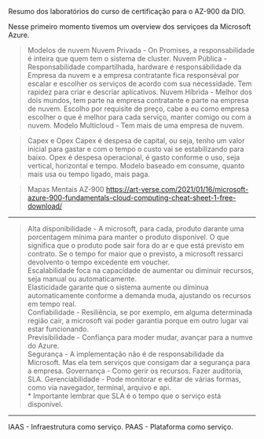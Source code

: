 Resumo dos laboratórios do curso de certificação para o AZ-900 da DIO.

Nesse primeiro momento tivemos um overview dos serviçoes da Microsoft Azure.

> Modelos de nuvem
Nuvem Privada - On Promises, a responsabilidade é inteira que quem tem o sistema de cluster.
Nuvem Pública - Responsabilidade compartilhada, hardware é responsábilidade da Empresa da nuvem e a empresa contratante fica responséval por escalar e escolher os serviços de acordo com sua necessidade. Tem rapidez para criar e descriar aplicativos.
Nuvem Híbrida - Melhor dos dois mundos, tem parte na empresa contratante e parte na empresa de nuvem. Escolho por requisite de preço, cabe a eu como empresa escolher o que é melhor para cada serviço, manter comigo ou com a nuvem.
Modelo Multicloud - Tem mais de uma empresa de nuvem.

> Capex e Opex
Capex é despesa de capital, ou seja, tenho um valor inicial para gastar e com o tempo o custo vai se estabilizando para baixo.
Opex é despesa operacional, é gasto conforme o uso, seja vertical, horizontal e tempo. Modelo baseado em consume, quanto mais usa ou tempo ligado, mais paga.

> Mapas Mentais AZ-900
https://art-verse.com/2021/01/16/microsoft-azure-900-fundamentals-cloud-computing-cheat-sheet-1-free-download/

---

> Alta disponibilidade - A microsoft, para cada, produto darante uma porcentagem mínima para manter o produto disponível. O que significa que o produto pode sair fora do ar e que está previsto em contrato. Se o tempo for maior que o previsto, a microsoft ressarci devolvento o tempo excedente em voucher.  
> Escalabilidade foca na capacidade de aumentar ou diminuir recursos, seja manual ou automaticamente.  
> Elasticidade garante que o sistema aumente ou diminua automaticamente conforme a demanda muda, ajustando os recursos em tempo real.  
> Confiabilidade - Resiliência, se por exemplo, em alguma determinada região cair, a microsoft vai poder garantia porque em outro lugar vai estar funcionando.  
> Previsibilidade - Confiança para moder mudar, avançar para a numve do Azure.  
> Segurança - A implementação não é de responsabilidade da Microsoft. Mas ela tem serviços que consigam dar a segurança para a empresa.
> Governança - Como gerir os recursos. Fazer auditoria, SLA.
> Gerenciabilidade - Pode monitorar e editar de várias formas, como via navegador, terminal, arquivo e api.  
\* Importante lembrar que SLA é o tempo que o serviço está disponível.

---

IAAS - Infraestrutura como serviço.
PAAS - Plataforma como serviço.
